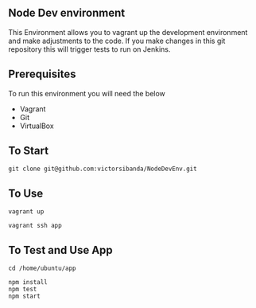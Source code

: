 ## Node Dev environment

This Environment allows you to vagrant up the development environment and make adjustments to the code. If you make changes in this git repository this will trigger tests to run on Jenkins. 

## Prerequisites
To run this environment you will need the below
- Vagrant
- Git
- VirtualBox

## To Start

```
git clone git@github.com:victorsibanda/NodeDevEnv.git
```

## To Use

```
vagrant up

vagrant ssh app
```

## To Test and Use App

```
cd /home/ubuntu/app

npm install
npm test
npm start

```
